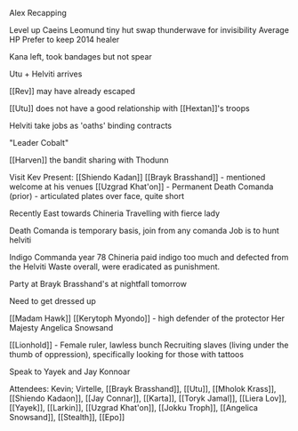 
Alex Recapping

Level up Caeins
	Leomund tiny hut
	swap thunderwave for invisibility
	Average HP
	Prefer to keep 2014 healer

Kana left, took bandages but not spear

Utu + Helviti arrives

[[Rev]] may have already escaped

[[Utu]] does not have a good relationship with [[Hextan]]'s troops

Helviti take jobs as 'oaths' binding contracts

"Leader Cobalt"

[[Harven]] the bandit sharing with Thodunn


Visit Kev
Present: 
	[[Shiendo Kadan]]
	[[Brayk Brasshand]] - mentioned welcome at his venues
	[[Uzgrad Khat'on]] - Permanent Death Comanda (prior) - articulated plates over face, quite short

Recently East towards Chineria
Travelling with fierce lady

Death Comanda is temporary basis, join from any comanda
	Job is to hunt helviti

Indigo Commanda year 78 
Chineria paid indigo too much and defected from the Helviti Waste overall, were eradicated as punishment.


Party at Brayk Brasshand's at nightfall tomorrow

Need to get dressed up

[[Madam Hawk]] 
[[Kerytoph Myondo]] - high defender of the protector
Her Majesty
Angelica Snowsand

[[Lionhold]] - Female ruler, lawless bunch
Recruiting slaves (living under the thumb of oppression), specifically looking for those with tattoos

Speak to Yayek and Jay Konnoar

Attendees:
Kevin; Virtelle, [[Brayk Brasshand]], [[Utu]], [[Mholok Krass]], [[Shiendo Kadaon]], [[Jay Connar]], [[Karta]], [[Toryk Jamal]], [[Liera Lov]], [[Yayek]], [[Larkin]], [[Uzgrad Khat'on]], [[Jokku Troph]], [[Angelica Snowsand]], [[Stealth]], [[Epo]]








